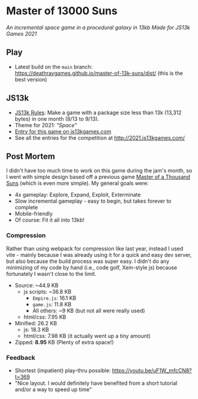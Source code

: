 # Master of 13000 Suns

*An incremental space game in a procedural galaxy in 13kb*
*Made for JS13k Games 2021*

## Play

* Latest build on the `main` branch: https://deathraygames.github.io/master-of-13k-suns/dist/ (this is the best version)

## JS13k

* [JS13k Rules](http://2021.js13kgames.com/#rules): Make a game with a package size less than 13k (13,312 bytes) in one month (8/13 to 9/13).
* Theme for 2021: *"Space"*
* [Entry for this game on js13kgames.com](https://js13kgames.com/entries/)
* See all the entries for the competition at http://2021.js13kgames.com/

## Post Mortem

I didn't have too much time to work on this game during the jam's month, so I went with simple design based off a previous game [Master of a Thousand Suns](https://deathraygames.com/play-online/master-of-1k-suns/) (which is even more simple). My general goals were: 

* 4x gameplay: Explore, Expand, Exploit, Exterminate
* Slow incremental gameplay - easy to begin, but takes forever to complete
* Mobile-friendly
* Of course: Fit it all into 13kb!

### Compression

Rather than using webpack for compression like last year, instead I used vite - mainly because I was already using it for a quick and easy dev server, but also because the build process was super easy. I didn't do any minimizing of my code by hand (i.e., code golf, Xem-style js) because fortunately I wasn't close to the limit.

* Source: ~44.9 KB
	* js scripts: ~36.8 KB
		* `Empire.js`: 16.1 KB
		* `game.js`: 11.8 KB
		* All others: ~9 KB (but not all were really used)
	* html/css: 7.95 KB
* Minified: 26.2 KB
	* js: 18.3 KB
	* html/css: 7.98 KB (it actually went up a tiny amount)
* Zipped: **8.95** KB (Plenty of extra space!)

### Feedback

* Shortest (impatient) play-thru possible: https://youtu.be/uF1W_mfcCN8?t=369
* "Nice layout. I would definitely have benefited from a short tutorial and/or a way to speed up time"

